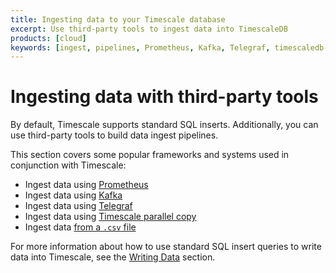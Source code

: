 ```yaml
---
title: Ingesting data to your Timescale database
excerpt: Use third-party tools to ingest data into TimescaleDB
products: [cloud]
keywords: [ingest, pipelines, Prometheus, Kafka, Telegraf, timescaledb-parallel-copy, csv]
---
```


# Ingesting data with third-party tools

By default, Timescale supports standard SQL inserts. Additionally, you can use
third-party tools to build data ingest pipelines.

This section covers some popular frameworks and systems used in conjunction with
Timescale:

*   Ingest data using [Prometheus][ingest-prometheus]
*   Ingest data using [Kafka][ingest-kafka]
*   Ingest data using [Telegraf][ingest-telegraf]
*   Ingest data using [Timescale parallel copy][ingest-parallel]
*   Ingest data [from a `.csv` file][ingest-csv]

For more information about how to use standard SQL insert queries to write data
into Timescale, see the [Writing Data][writing-data] section.

[ingest-kafka]: /use-timescale/:currentVersion:/ingest-data/ingest-kafka/
[ingest-parallel]: /use-timescale/:currentVersion:/ingest-data/about-timescaledb-parallel-copy/
[ingest-prometheus]: /use-timescale/:currentVersion:/ingest-data/ingest-prometheus/
[ingest-telegraf]: /use-timescale/:currentVersion:/integrations/ingest-data/telegraf/
[writing-data]: /use-timescale/:currentVersion:/write-data/
[ingest-csv]: /use-timescale/:currentVersion:/ingest-data/import-csv/
